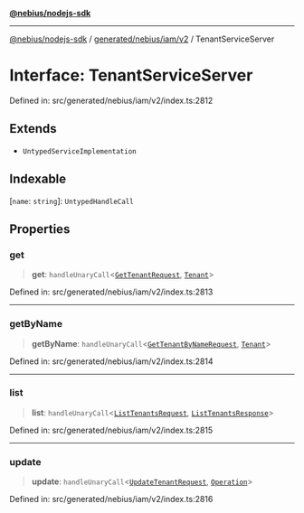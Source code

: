 [**@nebius/nodejs-sdk**](../../../../../README.md)

***

[@nebius/nodejs-sdk](../../../../../README.md) / [generated/nebius/iam/v2](../README.md) / TenantServiceServer

# Interface: TenantServiceServer

Defined in: src/generated/nebius/iam/v2/index.ts:2812

## Extends

- `UntypedServiceImplementation`

## Indexable

\[`name`: `string`\]: `UntypedHandleCall`

## Properties

### get

> **get**: `handleUnaryCall`\<[`GetTenantRequest`](GetTenantRequest.md), [`Tenant`](Tenant.md)\>

Defined in: src/generated/nebius/iam/v2/index.ts:2813

***

### getByName

> **getByName**: `handleUnaryCall`\<[`GetTenantByNameRequest`](GetTenantByNameRequest.md), [`Tenant`](Tenant.md)\>

Defined in: src/generated/nebius/iam/v2/index.ts:2814

***

### list

> **list**: `handleUnaryCall`\<[`ListTenantsRequest`](ListTenantsRequest.md), [`ListTenantsResponse`](ListTenantsResponse.md)\>

Defined in: src/generated/nebius/iam/v2/index.ts:2815

***

### update

> **update**: `handleUnaryCall`\<[`UpdateTenantRequest`](UpdateTenantRequest.md), [`Operation`](../../../common/v1/interfaces/Operation.md)\>

Defined in: src/generated/nebius/iam/v2/index.ts:2816
